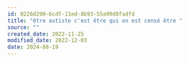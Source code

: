 ```yaml
---
id: 0228d290-6cdf-11ed-8b93-55a99d8fadfd
title: "être autiste c'est être qui on est censé être "
source: ""
created_date: 2022-11-25
modified_date: 2022-12-03
date: 2024-08-19
---
```

